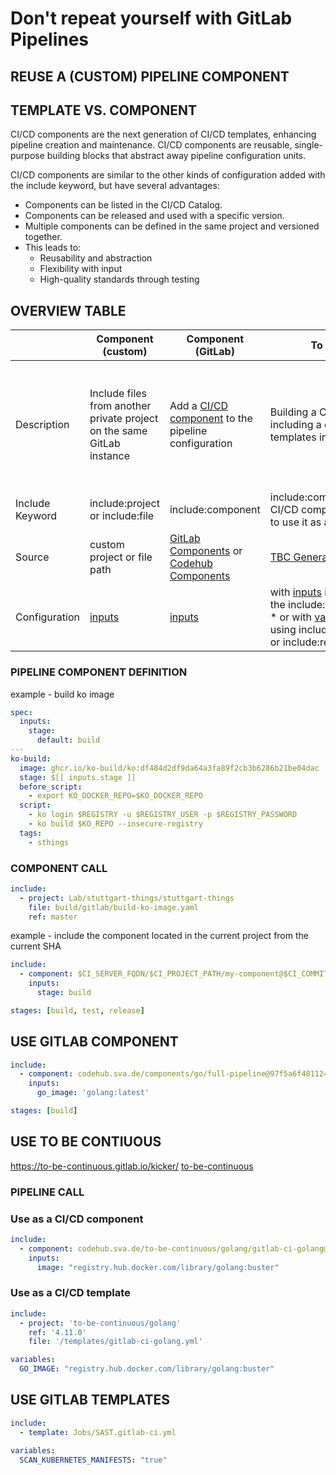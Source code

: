 # Don't repeat yourself with GitLab Pipelines

## REUSE A (CUSTOM) PIPELINE COMPONENT

## TEMPLATE VS. COMPONENT

CI/CD components are the next generation of CI/CD templates, enhancing pipeline creation and maintenance. CI/CD components are reusable, single-purpose building blocks that abstract away pipeline configuration units.

CI/CD components are similar to the other kinds of configuration added with the include keyword, but have several advantages:
* Components can be listed in the CI/CD Catalog.
* Components can be released and used with a specific version.
* Multiple components can be defined in the same project and versioned together.
* This leads to:
  * Reusability and abstraction
  * Flexibility with input
  * High-quality standards through testing

## OVERVIEW TABLE 
|     | Component (custom)         | Component (GitLab) | To Be Continous          | Template |
| --- | -------------------------- | ------------------ | ------------ | -------- |
| Description     | Include files from another private project on the same GitLab instance | Add a [CI/CD component](https://docs.gitlab.com/ee/ci/components/index.html) to the pipeline configuration | Building a CI/CD pipeline by including a couple of GitLab CI templates in the .gitlab-ci.yml file | Instead of building pipelines from scratch, CI/CD templates simplify the process by having parameters already built-in.|
| Include Keyword | include:project or include:file | include:component | include:component to use it as a CI/CD component; include:project to use it as a regular template | include:template |
| Source          | custom project or file path | [GitLab Components](https://gitlab.com/components) or [Codehub Components](https://codehub.sva.de/components/) | [TBC Generator](https://to-be-continuous.gitlab.io/kicker/) or [TBC Repo](https://codehub.sva.de/to-be-continuous) | [CI-Templates](https://gitlab.com/gitlab-org/gitlab/-/tree/master/lib/gitlab/ci/templates) |
| Configuration   | [inputs](https://docs.gitlab.com/ee/ci/components/index.html#use-a-component) | [inputs](https://docs.gitlab.com/ee/ci/components/index.html#use-a-component) | with [inputs](https://docs.gitlab.com/ee/ci/components/index.html#use-a-component) if using the include:componentbtechnique \* or with [variables](https://docs.gitlab.com/ee/ci/variables/) if using include:template or include:remote | [variables](https://docs.gitlab.com/ee/ci/variables/)                                                                                                                                                                                                                                    |


### PIPELINE COMPONENT DEFINITION

example - build ko image

```yaml
spec:
  inputs:
    stage:
      default: build
---
ko-build:
  image: ghcr.io/ko-build/ko:df484d2df9da64a3fa89f2cb3b6286b21be04dac
  stage: $[[ inputs.stage ]]
  before_script:
    - export KO_DOCKER_REPO=$KO_DOCKER_REPO
  script:
    - ko login $REGISTRY -u $REGISTRY_USER -p $REGISTRY_PASSWORD
    - ko build $KO_REPO --insecure-registry
  tags:
    - sthings
```
### COMPONENT CALL


```yaml
include:
  - project: Lab/stuttgart-things/stuttgart-things
    file: build/gitlab/build-ko-image.yaml
    ref: master
```


example - include the component located in the current project from the current SHA

```yaml
include:
  - component: $CI_SERVER_FQDN/$CI_PROJECT_PATH/my-component@$CI_COMMIT_SHA
    inputs:
      stage: build

stages: [build, test, release]
```


## USE GITLAB COMPONENT

```yaml
include:
  - component: codehub.sva.de/components/go/full-pipeline@97f5a6f4811246faa07892e75a17c4c9f7f9c2e3
    inputs:
      go_image: 'golang:latest'

stages: [build]
```

## USE TO BE CONTIUOUS 

https://to-be-continuous.gitlab.io/kicker/
[to-be-continuous](https://gitlab.com/to-be-continuous)

### PIPELINE CALL

### Use as a CI/CD component

```yaml
include:
  - component: codehub.sva.de/to-be-continuous/golang/gitlab-ci-golang@4.11.0
    inputs:
      image: "registry.hub.docker.com/library/golang:buster"
```

### Use as a CI/CD template

```yaml
include:
  - project: 'to-be-continuous/golang'
    ref: '4.11.0'
    file: '/templates/gitlab-ci-golang.yml'

variables:
  GO_IMAGE: "registry.hub.docker.com/library/golang:buster"

```


## USE GITLAB TEMPLATES

```yaml
include:
  - template: Jobs/SAST.gitlab-ci.yml

variables:
  SCAN_KUBERNETES_MANIFESTS: "true"

```



